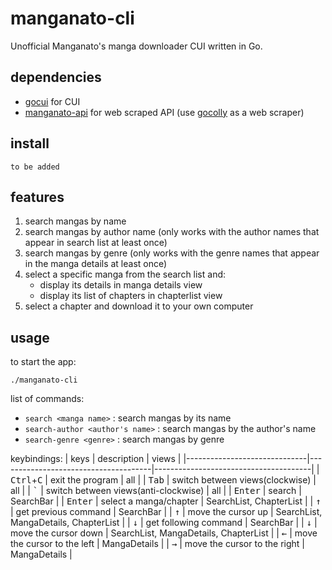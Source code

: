 # manganato-cli

Unofficial Manganato's manga downloader CUI written in Go.

## dependencies

* [gocui](https://github.com/gocolly/colly) for CUI
* [manganato-api](https://github.com/kaikaew13/manganato-api) for web scraped API (use [gocolly](https://github.com/gocolly/colly) as a web scraper)

## install

```
to be added
```

## features

1. search mangas by name
2. search mangas by author name (only works with the author names that appear in search list at least once)
3. search mangas by genre (only works with the genre names that appear in the manga details at least once)
4. select a specific manga from the search list and:
    * display its details in manga details view
    * display its list of chapters in chapterlist view
5. select a chapter and download it to your own computer

## usage

to start the app:
```
./manganato-cli
```

list of commands:
* ```search <manga name>``` : search mangas by its name
* ```search-author <author's name>``` : search mangas by the author's name
* ```search-genre <genre>``` : search mangas by genre

keybindings:
| keys                         | description                          | views                                 |
|------------------------------|--------------------------------------|---------------------------------------|
| <kbd>Ctrl</kbd>+<kbd>C</kbd> | exit the program                     | all                                   |
| <kbd>Tab</kbd>               | switch between views(clockwise)      | all                                   |
| <kbd>`</kbd>                 | switch between views(anti-clockwise) | all                                   |
| <kbd>Enter</kbd>             | search                               | SearchBar                             |
| <kbd>Enter</kbd>             | select a manga/chapter               | SearchList, ChapterList               |
| <kbd>&uarr;</kbd>            | get previous command                 | SearchBar                             |
| <kbd>&uarr;</kbd>            | move the cursor up                   | SearchList, MangaDetails, ChapterList |
| <kbd>&darr;</kbd>            | get following command                | SearchBar                             |
| <kbd>&darr;</kbd>            | move the cursor down                 | SearchList, MangaDetails, ChapterList |
| <kbd>&larr;</kbd>            | move the cursor to the left          | MangaDetails                          |
| <kbd>&rarr;</kbd>            | move the cursor to the right         | MangaDetails                          |
